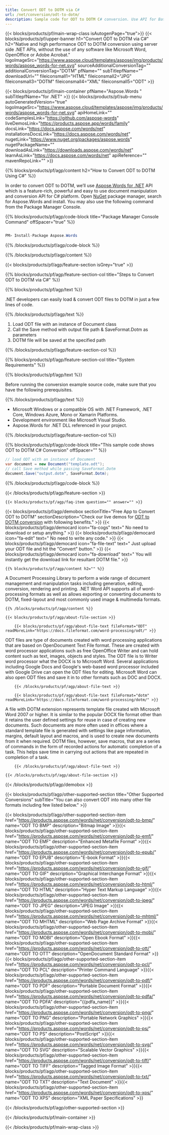 ```yaml
---
title: Convert ODT to DOTM via C# 
url: /net/conversion/odt-to-dotm/ 
description: Sample code for ODT to DOTM C# conversion. Use API for Batch ODT Files to DOTM conversion within VB.NET, Asp.NET or any .NET based application.
---
```


{{< blocks/products/pf/main-wrap-class isAutogenPage="true">}}
{{< blocks/products/pf/upper-banner h1="Convert ODT to DOTM via C#" h2="Native and high performance ODT to DOTM conversion using server side .NET APIs, without the use of any software like Microsoft Word, OpenOffice or Adobe Acrobat." logoImageSrc="https://www.aspose.cloud/templates/aspose/img/products/words/aspose_words-for-net.svg" sourceAdditionalConversionTag="" additionalConversionTag="DOTM" pfName="" subTitlepfName="" downloadUrl="" fileiconsmall1="HTML" fileiconsmall2="JPG" fileiconsmall3="DOTM" fileiconsmall4="XML" fileiconsmall5="ODT" >}}

{{< blocks/products/pf/main-container pfName="Aspose.Words " subTitlepfName="for .NET" >}}
{{< blocks/products/pf/sub-menu autoGeneratedVersion="true" logoImageSrc="https://www.aspose.cloud/templates/aspose/img/products/words/aspose_words-for-net.svg" apiHomeLink="" codeSamplesLink="https://github.com/aspose-words" liveDemosLink="https://products.aspose.app/words/family" docsLink="https://docs.aspose.com/words/net" installationsDocsLink="https://docs.aspose.com/words/net" nugetLink="https://www.nuget.org/packages/aspose.words" nugetPackageName="" downloadAsLink="https://downloads.aspose.com/words/net" learnAsLink="https://docs.aspose.com/words/net" apiReference="" mavenRepoLink="" >}}

{{% blocks/products/pf/agp/content h2="How to Convert ODT to DOTM Using C#" %}}

 In order to convert ODT to DOTM, we’ll use
 [Aspose.Words for .NET](https://products.aspose.com/words/net) 
 API which is a feature-rich, powerful and easy to use document manipulation and conversion API for C# platform. Open
 [NuGet](https://www.nuget.org/packages/aspose.words) 
 package manager, search for
 Aspose.Words 
 and install. You may also use the following command from the Package Manager Console.

{{% blocks/products/pf/agp/code-block title="Package Manager Console Command" offSpacer="true" %}}

```cs

PM> Install-Package Aspose.Words

```

{{% /blocks/products/pf/agp/code-block %}}

{{% /blocks/products/pf/agp/content %}}

{{< blocks/products/pf/agp/feature-section isGrey="true" >}}

{{% blocks/products/pf/agp/feature-section-col title="Steps to Convert ODT to DOTM via C#" %}}

{{% blocks/products/pf/agp/text %}}

 .NET developers can easily load & convert ODT files to DOTM in just a few lines of code.

{{% /blocks/products/pf/agp/text %}}

1.  Load ODT file with an instance of Document class
1.  Call the Save method with output file path & SaveFormat.Dotm as parameters
1.  DOTM file will be saved at the specified path

{{% /blocks/products/pf/agp/feature-section-col %}}

{{% blocks/products/pf/agp/feature-section-col title="System Requirements" %}}

{{% blocks/products/pf/agp/text %}}

 Before running the conversion example source code, make sure that you have the following prerequisites.

{{% /blocks/products/pf/agp/text %}}

-  Microsoft Windows or a compatible OS with .NET Framework, .NET Core, Windows Azure, Mono or Xamarin Platforms.
-  Development environment like Microsoft Visual Studio.
-  Aspose.Words for .NET DLL referenced in your project.

{{% /blocks/products/pf/agp/feature-section-col %}}

{{% blocks/products/pf/agp/code-block title="This sample code shows ODT to DOTM C# Conversion" offSpacer="" %}}

```cs
// load ODT with an instance of Document
var document = new Document("template.odt");
// call Save method while passing SaveFormat.Dotm
document.Save("output.dotm", SaveFormat.Dotm); 

```

{{% /blocks/products/pf/agp/code-block %}}

{{< /blocks/products/pf/agp/feature-section >}}

    {{< blocks/products/pf/agp/faq-item question="" answer="" >}}
 

<!-- aboutfile Starts -->

{{< blocks/products/pf/agp/demobox sectionTitle="Free App to Convert ODT to DOTM" sectionDescription="Check our live demos for [ODT to DOTM conversion](https://products.aspose.app/words/conversion/odt-to-dotm) with following benefits." >}}
        {{< blocks/products/pf/agp/democard icon="fa-cogs" text=" No need to download or setup anything." >}}
        {{< blocks/products/pf/agp/democard icon="fa-edit" text=" No need to write any code." >}}
        {{< blocks/products/pf/agp/democard icon="fa-file-text" text=" Just upload your ODT file and hit the \"Convert\" button." >}}
        {{< blocks/products/pf/agp/democard icon="fa-download" text=" You will instantly get the download link for resultant DOTM file." >}}

    {{% blocks/products/pf/agp/content h2="" %}}

 A Document Processing Library to perform a wide range of document management and manipulation tasks including generation, editing, conversion, rendering and printing. .NET Word API supports all of word-processing formats as well as allows exporting or converting documents to DOTM, fixed-layout and most commonly used image & multimedia formats.

    {{% /blocks/products/pf/agp/content %}}

    {{< blocks/products/pf/agp/about-file-section >}}

        {{< blocks/products/pf/agp/about-file-text fileFormat="ODT" readMoreLink="https://docs.fileformat.com/word-processing/odt/" >}}
ODT files are type of documents created with word processing applications that are based on OpenDocument Text File format. These are created with word processor applications such as free OpenOffice Writer and can hold content such as text, images, objects and styles. The ODT file is to Writer word processor what the DOCX is to Microsoft Word. Several applications including Google Docs and Google's web-based word processor included with Google Drive can open the ODT files for editing. Microsoft Word can also open ODT files and save it in to other formats such as DOC and DOCX.

        {{< /blocks/products/pf/agp/about-file-text >}}

        {{< blocks/products/pf/agp/about-file-text fileFormat="dotm" readMoreLink="https://docs.fileformat.com/word-processing/dotm/" >}}
A file with DOTM extension represents template file created with Microsoft Word 2007 or higher. It is similar to the popular DOCX file format other than it retains the user defined settings for reuse in case of creating new documents. Such documents are more often used in offices where a standard template file is generated with settings like page information, margins, default layout and macros, and is used to create new documents from it when required. DOTM files, however, save macros, that are a series of commands in the form of recorded actions for automatic completion of a task. This helps save time in carrying out actions that are repeated in completion of a task.

        {{< /blocks/products/pf/agp/about-file-text >}}

    {{< /blocks/products/pf/agp/about-file-section >}}

{{< /blocks/products/pf/agp/demobox >}}

<!-- aboutfile Ends -->

{{< blocks/products/pf/agp/other-supported-section title="Other Supported Conversions" subTitle="You can also convert ODT into many other file formats including few listed below." >}}

{{< blocks/products/pf/agp/other-supported-section-item href="https://products.aspose.com/words/net/conversion/odt-to-bmp/" name="ODT TO BMP" description="Bitmap Image" >}}{{< blocks/products/pf/agp/other-supported-section-item href="https://products.aspose.com/words/net/conversion/odt-to-emf/" name="ODT TO EMF" description="Enhanced Metafile Format" >}}{{< blocks/products/pf/agp/other-supported-section-item href="https://products.aspose.com/words/net/conversion/odt-to-epub/" name="ODT TO EPUB" description="E-book Format" >}}{{< blocks/products/pf/agp/other-supported-section-item href="https://products.aspose.com/words/net/conversion/odt-to-gif/" name="ODT TO GIF" description="Graphical Interchange Format" >}}{{< blocks/products/pf/agp/other-supported-section-item href="https://products.aspose.com/words/net/conversion/odt-to-html/" name="ODT TO HTML" description="Hyper Text Markup Language" >}}{{< blocks/products/pf/agp/other-supported-section-item href="https://products.aspose.com/words/net/conversion/odt-to-jpeg/" name="ODT TO JPEG" description="JPEG Image" >}}{{< blocks/products/pf/agp/other-supported-section-item href="https://products.aspose.com/words/net/conversion/odt-to-mhtml/" name="ODT TO MHTML" description="Web Page Archive Format" >}}{{< blocks/products/pf/agp/other-supported-section-item href="https://products.aspose.com/words/net/conversion/odt-to-mobi/" name="ODT TO MOBI" description="Open Ebook Format" >}}{{< blocks/products/pf/agp/other-supported-section-item href="https://products.aspose.com/words/net/conversion/odt-to-ott/" name="ODT TO OTT" description="OpenDocument Standard Format" >}}{{< blocks/products/pf/agp/other-supported-section-item href="https://products.aspose.com/words/net/conversion/odt-to-pcl/" name="ODT TO PCL" description="Printer Command Language" >}}{{< blocks/products/pf/agp/other-supported-section-item href="https://products.aspose.com/words/net/conversion/odt-to-pdf/" name="ODT TO PDF" description="Portable Document Format" >}}{{< blocks/products/pf/agp/other-supported-section-item href="https://products.aspose.com/words/net/conversion/odt-to-pdfa/" name="ODT TO PDFA" description="{{pdfa_name}}" >}}{{< blocks/products/pf/agp/other-supported-section-item href="https://products.aspose.com/words/net/conversion/odt-to-png/" name="ODT TO PNG" description="Portable Network Graphics" >}}{{< blocks/products/pf/agp/other-supported-section-item href="https://products.aspose.com/words/net/conversion/odt-to-ps/" name="ODT TO PS" description="PostScript" >}}{{< blocks/products/pf/agp/other-supported-section-item href="https://products.aspose.com/words/net/conversion/odt-to-svg/" name="ODT TO SVG" description="Scalable Vector Graphics" >}}{{< blocks/products/pf/agp/other-supported-section-item href="https://products.aspose.com/words/net/conversion/odt-to-tiff/" name="ODT TO TIFF" description="Tagged Image Format" >}}{{< blocks/products/pf/agp/other-supported-section-item href="https://products.aspose.com/words/net/conversion/odt-to-txt/" name="ODT TO TXT" description="Text Document" >}}{{< blocks/products/pf/agp/other-supported-section-item href="https://products.aspose.com/words/net/conversion/odt-to-xps/" name="ODT TO XPS" description="XML Paper Specifications" >}}


{{< /blocks/products/pf/agp/other-supported-section >}}

{{< /blocks/products/pf/main-container >}}
    
{{< /blocks/products/pf/main-wrap-class >}}